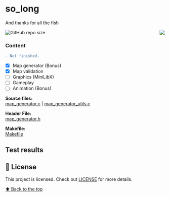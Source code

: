 # so_long
And thanks for all the fish

<img src="https://game.42sp.org.br/static/assets/achievements/so_longn.png" align="right">

![GitHub repo size](https://img.shields.io/github/repo-size/iuricode/README-template?style=for-the-badge)

### Content
```diff
- Not finished.
```
- [x] Map generator (Bonus)
- [x] Map validation
- [ ] Graphics (MiniLibX)
- [ ] Gameplay
- [ ] Animation (Bonus)

**Source files:** \
[map_generator.c](srcs/map_generator.c)
| [map_generator_utils.c](srcs/map_generator_utils.c)

**Header File:** \
[map_generator.h](libs/map_generator.h)

**Makefile:** \
[Makefile](Makefile)

## Test results


## 📝 License

This project is licensed. Check out [LICENSE](LICENSE) for more details.

[⬆ Back to the top](#so_long)
